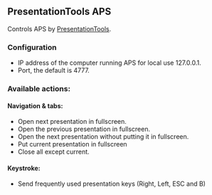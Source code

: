 
## PresentationTools APS
Controls APS by [PresentationTools](https://presentationtools.com/).

### Configuration
* IP address of the computer running APS for local use 127.0.0.1.
* Port, the default is 4777.

### Available actions:
#### Navigation & tabs:
* Open next presentation in fullscreen.
* Open the previous presentation in fullscreen.
* Open the next presentation without putting it in fullscreen.
* Put current presentation in fullscreen
* Close all except current.
#### Keystroke:
* Send frequently used presentation keys (Right, Left, ESC and B)